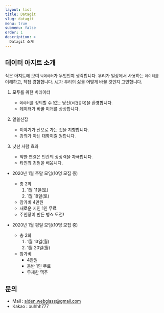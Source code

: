```yaml
---
layout: list
title: Datagit
slug: datagit
menu: true
submenu: false
order: 1
description: >
  Datagit 소개
---
```

## 데이터 아지트 소개
작은 아지트에 모여 ```빅데이터```가 무엇인지 생각합니다. 우리가 일상에서 사용하는 ```데이터```를 이해하고, 직접 경험합니다. ```AI```가 우리의 삶을 어떻게 바꿀 것인지 고민합니다.

1. 모두를 위한 빅데이터
   - ```데이터```를 정의할 수 없는 당신(```비전공자```)을 환영합니다.
   - 데이터가 바꿀 미래를 상상합니다.

2. 알쓸신잡
   - 이야기가 산으로 가는 것을 지향합니다.
   - 강의가 아닌 대화이길 원합니다.

3. 낮선 사람 효과
   - 약한 연결은 인간의 상상력을 자극합니다.
   - 타인의 경험을 배웁니다.

- 2020년 1월 주말 모임(10명 모집 중)
  - 총 2회    
    1. 1월 11일(토)
    2. 1월 18일(토)
  - 참가비 4만원
  - 새로운 지인 1인 무료
  - 주인장이 만든 뱅쇼 도전!

- 2020년 1월 평일 모임(10명 모집 중)
  - 총 2회
    1. 1월 13일(월)
    2. 1월 20일(월)
  - 참가비
    - 4만원
    - 동반 1인 무료
    - 무제한 맥주


## 문의 
- Mail : aiden.webglass@gmail.com
- Kakao : ouhhh777